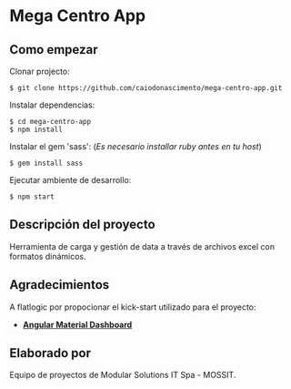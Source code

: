 # Mega Centro App

## Como empezar

Clonar projecto:

    $ git clone https://github.com/caiodonascimento/mega-centro-app.git

Instalar dependencias:

    $ cd mega-centro-app
    $ npm install

Instalar el gem 'sass': (*Es necesario installar ruby antes en tu host*)

    $ gem install sass

Ejecutar ambiente de desarrollo:

    $ npm start

## Descripción del proyecto

Herramienta de carga y gestión de data a través de archivos excel con formatos dinámicos.

## Agradecimientos

A flatlogic por propocionar el kick-start utilizado para el proyecto:

* [**Angular Material Dashboard**](https://github.com/flatlogic/angular-material-dashboard)

## Elaborado por

Equipo de proyectos de Modular Solutions IT Spa - MOSSIT.
